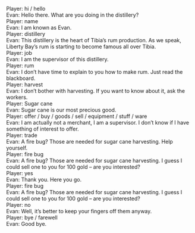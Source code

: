 Player: hi / hello  
Evan: Hello there. What are you doing in the distillery?  
Player: name  
Evan: I am known as Evan.  
Player: distillery  
Evan: This distillery is the heart of Tibia’s rum production. As we speak, Liberty Bay’s rum is starting to become famous all over Tibia.  
Player: job  
Evan: I am the supervisor of this distillery.  
Player: rum  
Evan: I don’t have time to explain to you how to make rum. Just read the blackboard.  
Player: harvest  
Evan: I don’t bother with harvesting. If you want to know about it, ask the workers.  
Player: Sugar cane  
Evan: Sugar cane is our most precious good.  
Player: offer / buy / goods / sell / equipment / stuff / ware  
Evan: I am actually not a merchant, I am a supervisor. I don’t know if I have something of interest to offer.  
Player: trade  
Evan: A fire bug? Those are needed for sugar cane harvesting. Help yourself.  
Player: fire bug  
Evan: A fire bug? Those are needed for sugar cane harvesting. I guess I could sell one to you for 100 gold – are you interested?  
Player: yes  
Evan: Thank you. Here you go.  
Player: fire bug  
Evan: A fire bug? Those are needed for sugar cane harvesting. I guess I could sell one to you for 100 gold – are you interested?  
Player: no  
Evan: Well, it’s better to keep your fingers off them anyway.  
Player: bye / farewell  
Evan: Good bye.  
